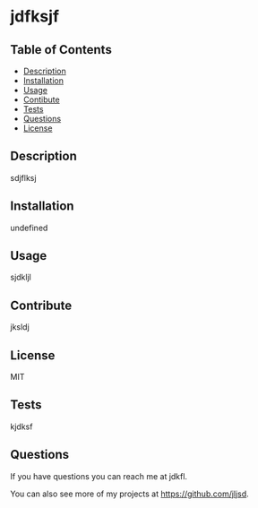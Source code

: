 
# jdfksjf

## Table of Contents

- [Description](#description)
- [Installation](#installation)
- [Usage](#usage)
- [Contibute](#contribute)
- [Tests](#tests)
- [Questions](#questions)
- [License](#license)

## Description

 sdjflksj


## Installation

undefined

## Usage

sjdkljl

## Contribute

jksldj

## License

MIT

## Tests

kjdksf

## Questions

If you have questions you can reach me at jdkfl.


You can also see more of my projects at https://github.com/jljsd.



